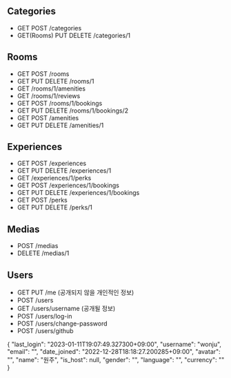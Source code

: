 ## Categories
* GET POST /categories
* GET(Rooms) PUT DELETE /categories/1

## Rooms
* GET POST /rooms
* GET PUT DELETE /rooms/1
* GET /rooms/1/amenities
* GET /rooms/1/reviews
* GET POST /rooms/1/bookings
* GET PUT DELETE /rooms/1/bookings/2
* GET POST /amenities
* GET PUT DELETE /amenities/1

## Experiences
* GET POST /experiences
* GET PUT DELETE /experiences/1
* GET /experiences/1/perks
* GET POST /experiences/1/bookings
* GET PUT DELETE /experiences/1/bookings
* GET POST /perks
* GET PUT DELETE /perks/1

## Medias
* POST /medias
* DELETE /medias/1

## Users
* GET PUT /me (공개되지 않을 개인적인 정보)
* POST /users
* GET /users/username  (공개될 정보)
* POST /users/log-in
* POST /users/change-password
* POST /users/github


{
    "last_login": "2023-01-11T19:07:49.327300+09:00",
    "username": "wonju",
    "email": "",
    "date_joined": "2022-12-28T18:18:27.200285+09:00",
    "avatar": "",
    "name": "원주",
    "is_host": null,
    "gender": "",
    "language": "",
    "currency": ""
}